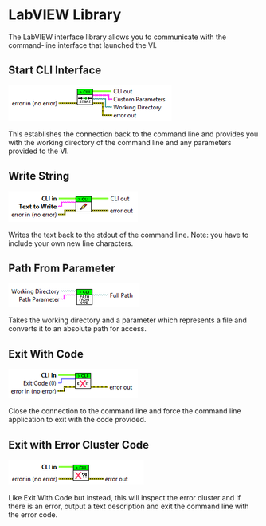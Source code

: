 # LabVIEW Library

The LabVIEW interface library allows you to communicate with the command-line interface that launched the VI.

## Start CLI Interface
![](images/start%20cli%20interface.png)

This establishes the connection back to the command line and provides you with the working directory of the command line and any parameters provided to the VI.

## Write String
![](images/cli%20interface%20write%20string.png)

Writes the text back to the stdout of the command line. Note: you have to include your own new line characters.

## Path From Parameter
![](images/path%20from%20parameter.png)

Takes the working directory and a parameter which represents a file and converts it to an absolute path for access.

## Exit With Code
![](images/exit%20with%20code.png)

Close the connection to the command line and force the command line application to exit with the code provided. 

## Exit with Error Cluster Code
![](images/exit%20with%20error%20cluster.png)

Like Exit With Code but instead, this will inspect the error cluster and if there is an error, output a text description and exit the command line with the error code.
